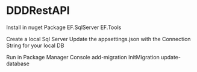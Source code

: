 # DDDRestAPI

Install in nuget Package EF.SqlServer EF.Tools

Create a local Sql Server Update the appsettings.json with the Connection String for your local DB

Run in Package Manager Console add-migration InitMigration update-database

